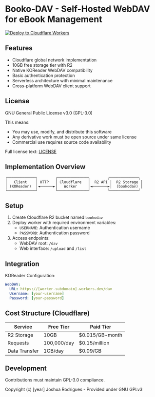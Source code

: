 
# Booko-DAV - Self-Hosted WebDAV for eBook Management

[![Deploy to Cloudflare Workers](https://deploy.workers.cloudflare.com/button)](https://deploy.workers.cloudflare.com/?url=https://github.com/Joshuajrodrigues/bookodav)

## Features

- Cloudflare global network implementation  
- 10GB free storage tier with R2  
- Native KOReader WebDAV compatibility  
- Basic authentication protection  
- Serverless architecture with minimal maintenance  
- Cross-platform WebDAV client support  

## License

GNU General Public License v3.0 (GPL-3.0)

This means:  
- You may use, modify, and distribute this software  
- Any derivative work must be open source under same license  
- Commercial use requires source code availability  

Full license text: [LICENSE](LICENSE)

## Implementation Overview

```plaintext
┌─────────────┐        ┌──────────────┐        ┌─────────────┐
│   Client    │ HTTP   │ Cloudflare   │  R2 API │  R2 Storage │
│ (KOReader)  │◄──────►│   Worker     │◄───────►│  (bookodav) │
└─────────────┘        └──────────────┘        └─────────────┘
```

## Setup

1. Create Cloudflare R2 bucket named `bookodav`  
2. Deploy worker with required environment variables:  
   - `USERNAME`: Authentication username  
   - `PASSWORD`: Authentication password  
3. Access endpoints:  
   - WebDAV root: `/dav`  
   - Web interface: `/upload` and `/list`  

## Integration

KOReader Configuration:

```yaml
WebDAV:
  URL: https://[worker-subdomain].workers.dev/dav
  Username: [your-username]
  Password: [your-password]
```

## Cost Structure (Cloudflare)

| Service         | Free Tier       | Paid Tier          |
|-----------------|-----------------|--------------------|
| R2 Storage      | 10GB            | $0.015/GB-month    |
| Requests        | 100,000/day     | $0.15/million      |
| Data Transfer   | 1GB/day         | $0.09/GB           |

## Development

Contributions must maintain GPL-3.0 compliance. 

Copyright (c) [year] Joshua Rodrigues - Provided under GNU GPLv3
